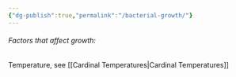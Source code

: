 ```yaml
---
{"dg-publish":true,"permalink":"/bacterial-growth/"}
---
```


###### Factors that affect growth:
Temperature, see [[Cardinal Temperatures\|Cardinal Temperatures]]

